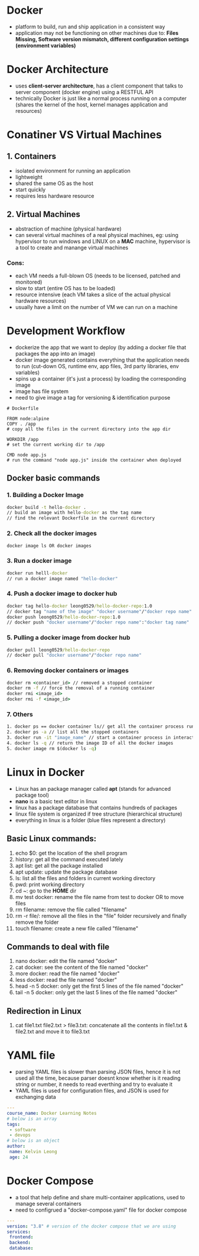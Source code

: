 # **Docker**
- platform to build, run and ship application in a consistent way
- application may not be functioning on other machines due to: **Files Missing, Software version mismatch, different configuration settings (environment variables)**

# **Docker Architecture**
- uses **client-server architecture**, has a client component that talks to server component (docker engine) using a RESTFUL API
- technically Docker is just like a normal process running on a computer (shares the kernel of the host, kernel manages application and resources)

# **Conatiner VS Virtual Machines**
## **1. Containers**
- isolated environment for running an application
- lightweight
- shared the same OS as the host
- start quickly
- requires less hardware resource
## **2. Virtual Machines**
- abstraction of machine (physical hardware)
- can several virtual machines of a real physical machines, eg: using hypervisor to run windows and LINUX on a **MAC** machine, hypervisor is a tool to create and manange virtual machines
### **Cons:**
- each VM needs a full-blown OS (needs to be licensed, patched and monitored)
- slow to start (entire OS has to be loaded)
- resource intensive (each VM takes a slice of the actual physical hardware resources)
- usually have a limit on the number of VM we can run on a machine

# **Development Workflow**
- dockerize the app that we want to deploy (by adding a docker file that packages the app into an image)
- docker image generated contains everything that the application needs to run (cut-down OS, runtime env, app files, 3rd party libraries, env variables)
- spins up a container (it's just a process) by loading the corresponding image
- image has file system
- need to give image a tag for versioning & identification purpose
```docker
# Dockerfile

FROM node:alpine
COPY . /app
# copy all the files in the current directory into the app dir

WORKDIR /app
# set the current working dir to /app

CMD node app.js
# run the command "node app.js" inside the container when deployed
```
## **Docker basic commands**
### **1. Building a Docker Image**
```cmd
docker build -t hello-docker .
// build an image with hello-docker as the tag name
// find the relevant Dockerfile in the current directory
```
### **2. Check all the docker images**
```cmd
docker image ls OR docker images
```
### **3. Run a docker image**
```cmd
docker run helll-docker
// run a docker image named "hello-docker"
```
### **4. Push a docker image to docker hub**
```cmd
docker tag hello-docker leong0529/hello-docker-repo:1.0
// docker tag "name of the image" "docker username"/"docker repo name":"docker tag name"
docker push leong0529/hello-docker-repo:1.0
// docker push "docker username"/"docker repo name":"docker tag name"
```
### **5. Pulling a docker image from docker hub**
```cmd
docker pull leong0529/hello-docker-repo
// docker pull "docker username"/"docker repo name"
```
### **6. Removing docker containers or images**
```cmd
docker rm <container_id> // removed a stopped container
docker rm -f // force the removal of a running container
docker rmi <image_id>
docker rmi -f <image_id>
```
### **7. Others**
```cmd
1. docker ps == docker container ls// get all the container process running in docker
2. docker ps -a // list all the stopped containers
3. docker run -it "image_name" // start a container process in interactive mode
4. docker ls -q // return the image ID of all the docker images
5. docker image rm $(docker ls -q)
```

# **Linux in Docker**
- Linux has an package manager called **apt** (stands for advanced package tool)
- **nano** is a basic text editor in linux
- linux has a package database that contains hundreds of packages
- linux file system is organized if tree structure (hierarchical structure)
- everything in linux is a folder (blue files represent a directory)
## **Basic Linux commands:**
1. echo $0: get the location of the shell program
2. history: get all the command executed lately
3. apt list: get all the package installed
4. apt update: update the package database
5. ls: list all the files and folders in current working directory
6. pwd: print working directory
7. cd ~: go to the **HOME** dir
8. mv test docker: rename the file name from test to docker OR to move files
9. rm filename: remove the file called "filename"
10. rm -r file/: remove all the files in the "file" folder recursively and finally remove the folder
11. touch filename: create a new file called "filename"
## **Commands to deal with file**
1. nano docker: edit the file named "docker"
2. cat docker: see the content of the file named "docker"
3. more docker: read the file named "docker"
4. less docker: read the file named "docker"
5. head -n 5 docker: only get the first 5 lines of the file named "docker"
6. tail -n 5 docker: only get the last 5 lines of the file named "docker"
## **Redirection in Linux**
1. cat file1.txt file2.txt > file3.txt: concatenate all the contents in file1.txt & file2.txt and move it to file3.txt

# **YAML file**
- parsing YAML files is slower than parsing JSON files, hence it is not used all the time, because parser doesnt know whether is it reading string or number, it needs to read everthing and try to evaluate it
- YAML files is used for configuration files, and JSON is used for exchanging data
```yaml
---
course_name: Docker Learning Notes
# below is an array
tags:
 - software
 - devops
# below is an object
author:
 name: Kelvin Leong
 age: 24
```

# **Docker Compose**
- a tool that help define and share multi-container applications, used to manage several containers
- need to configrued a "docker-compose.yaml" file for docker compose
```yaml
---
version: "3.8" # version of the docker compose that we are using
services:
 frontend:
 backend:
 database:
```